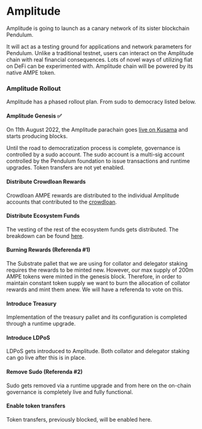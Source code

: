 # Amplitude

Amplitude is going to launch as a canary network of its sister blockchain Pendulum.

It will act as a testing ground for applications and network parameters for Pendulum. Unlike a traditional testnet, users can interact on the Amplitude chain with real financial consequences. Lots of novel ways of utilizing fiat on DeFi can be experimented with. Amplitude chain will be powered by its native AMPE token.

### Amplitude Rollout

Amplitude has a phased rollout plan. From sudo to democracy listed below.&#x20;

#### Amplitude Genesis ✅

On 11th August 2022, the Amplitude parachain goes [live on Kusama](https://medium.com/pendulum-chain/amplitude-the-rollout-1ddc51a3f68f) and starts producing blocks.

Until the road to democratization process is complete, governance is controlled by a sudo account. The sudo account is a multi-sig account controlled by the Pendulum foundation to issue transactions and runtime upgrades. Token transfers are not yet enabled.

#### Distribute Crowdloan Rewards

Crowdloan AMPE rewards are distributed to the individual Amplitude accounts that contributed to the [crowdloan](https://parachains.info/auctions/kusama-42-47).

#### Distribute Ecosystem Funds

The vesting of the rest of the ecosystem funds gets distributed. The breakdown can be found [here](https://pendulum.gitbook.io/pendulum-docs/get-started/token-economics).

#### Burning Rewards (Referenda #1)

The Substrate pallet that we are using for collator and delegator staking requires the rewards to be minted new. However, our max supply of 200m AMPE tokens were minted in the genesis block. Therefore, in order to maintain constant token supply we want to burn the allocation of collator rewards and mint them anew. We will have a referenda to vote on this.

#### Introduce Treasury

Implementation of the treasury pallet and its configuration is completed through a runtime upgrade.

#### Introduce LDPoS

LDPoS gets introduced to Amplitude. Both collator and delegator staking can go live after this is in place.

#### Remove Sudo (Referenda #2)

Sudo gets removed via a runtime upgrade and from here on the on-chain governance is completely live and fully functional.

#### Enable token transfers

Token transfers, previously blocked, will be enabled here.
